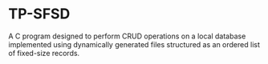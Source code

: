 # TP-SFSD
A C program designed to perform CRUD operations on a local database implemented using dynamically generated files structured as an ordered list of fixed-size records.
